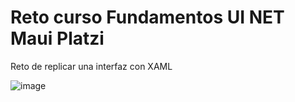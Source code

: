 # Reto curso Fundamentos UI NET Maui Platzi

Reto de replicar una interfaz con XAML

![image](https://github.com/Andex09/CursoFundamentosUINetMaui/assets/86902034/612fcb3d-5c31-4470-a1bf-61df3862c197)
